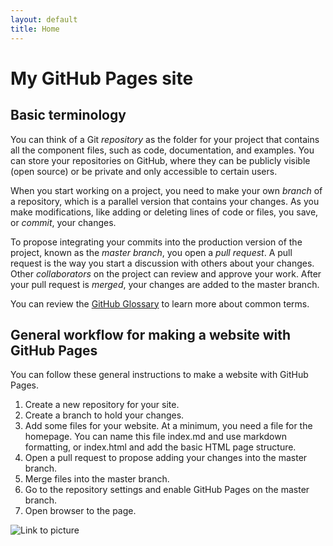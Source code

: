 ```yaml
---
layout: default
title: Home
---
```


# My GitHub Pages site

## Basic terminology

You can think of a Git _repository_ as the folder for your project that contains all the component files, such as code, documentation, and examples. You can store your repositories on GitHub, where they can be publicly visible (open source) or be private and only accessible to certain users.

When you start working on a project, you need to make your own _branch_ of a repository, which is a parallel version that contains your changes. As you make modifications, like adding or deleting lines of code or files, you save, or _commit_, your changes.

To propose integrating your commits into the production version of the project, known as the _master branch_, you open a _pull request_. A pull request is the way you start a discussion with others about your changes. Other _collaborators_ on the project can review and approve your work. After your pull request is _merged_, your changes are added to the master branch.

You can review the [GitHub Glossary](https://help.github.com/articles/github-glossary/) to learn more about common terms.

## General workflow for making a website with GitHub Pages

You can follow these general instructions to make a website with GitHub Pages.

1. Create a new repository for your site.
2. Create a branch to hold your changes.
2. Add some files for your website. At a minimum, you need a file for the homepage. You can name this file index.md and use markdown formatting, or index.html and add the basic HTML page structure.
3. Open a pull request to propose adding your changes into the master branch.
4. Merge files into the master branch.
5. Go to the repository settings and enable GitHub Pages on the master branch.
6. Open browser to the page.

![Link to picture](https://github.com/powellalexander/write-the-docs/blob/b57959d9c191d808cf9463d30bae06a512fc1de5/images/github-pages-source.png)
